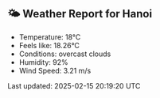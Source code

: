 <!-- WEATHER-START -->
## 🌤 Weather Report for Hanoi

- Temperature: 18°C
- Feels like: 18.26°C
- Conditions: overcast clouds
- Humidity: 92%
- Wind Speed: 3.21 m/s

Last updated: 2025-02-15 20:19:20 UTC
<!-- WEATHER-END -->
